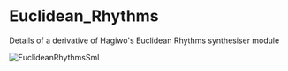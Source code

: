 # Euclidean_Rhythms
Details of a derivative of Hagiwo's Euclidean Rhythms synthesiser module

![EuclideanRhythmsSml](https://github.com/user-attachments/assets/ccd983dd-b1db-48ab-b2c8-7528f476d753)
